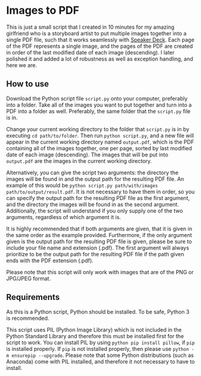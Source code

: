 # Images to PDF

This is just a small script that I created in 10 minutes for my amazing girlfriend who is a storyboard artist to put multiple images together into a single PDF file, such that it works seamlessly with [Speaker Deck](https://speakerdeck.com/). Each page of the PDF represents a single image, and the pages of the PDF are created in order of the last modified date of each image (descending). I later polished it and added a lot of robustness as well as exception handling, and here we are.

## How to use

Download the Python script file `script.py` onto your computer, preferably into a folder. Take all of the images you want to put together and turn into a PDF into a folder as well. Preferably, the same folder that the `script.py` file is in.

Change your current working directory to the folder that `script.py` is in by executing `cd path/to/folder`. Then run `python script.py`, and a new file will appear in the current working directory named `output.pdf`, which is the PDF containing all of the images together, one per page, sorted by last modified date of each image (descending). The images that will be put into `output.pdf` are the images in the current working directory.

Alternatively, you can give the script two arguments: the directory the images will be found in and the output path for the resulting PDF file. An example of this would be `python script.py path/with/images path/to/output/result.pdf`. It is not necessary to have them in order, so you can specify the output path for the resulting PDF file as the first argument, and the directory the images will be found in as the second argument. Additionally, the script will understand if you only supply one of the two arguments, regardless of which argument it is.

It is highly recommended that if both arguments are given, that it is given in the same order as the example provided. Furthermore, if the only argument given is the output path for the resulting PDF file is given, please be sure to include your file name and extension (.pdf). The first argument will always prioritize to be the output path for the resulting PDF file if the path given ends with the PDF extension (.pdf).

Please note that this script will only work with images that are of the PNG or JPG/JPEG format.

## Requirements

As this is a Python script, Python should be installed. To be safe, Python 3 is recommended.

This script uses PIL (Python Image Library) which is not included in the Python Standard Library and therefore this must be installed first for the script to work. You can install PIL by using `python pip install pillow`, if `pip` is installed properly. If `pip` is not installed properly, then please use `python -m ensurepip --upgrade`. Please note that some Python distributions (such as Anaconda) come with PIL installed, and therefore it not necessary to have to install.